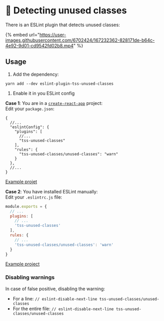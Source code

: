 # 🧹 Detecting unused classes

There is an ESLint plugin that detects unused classes:

{% embed url="https://user-images.githubusercontent.com/6702424/167232362-828171de-b64c-4e92-9d01-cd9542fd02b8.mp4" %}

## Usage

1. Add the dependency:

```
yarn add --dev eslint-plugin-tss-unused-classes
```

1. Enable it in you ESLint config

**Case 1**: You are in a [`create-react-app`](https://create-react-app.dev) project:\
Edit your `package.json`:

```
{
  //...
  "eslintConfig": {
    "plugins": [
      //...
      "tss-unused-classes"
    ],
    "rules": {
      "tss-unused-classes/unused-classes": "warn"
    }
  },
  //...
}
```

[Example projet](https://github.com/InseeFrLab/onyxia-web)

**Case 2**: You have installed ESLint manually:\
Edit your `.eslintrc.js` file:

```js
module.exports = {
  // ...
  plugins: [
    // ...
    'tss-unused-classes'
  ],
  rules: {
    // ...
    'tss-unused-classes/unused-classes': 'warn'
  }
}
```

[Example project](https://github.com/InseeFrLab/onyxia-ui)

### Disabling warnings

In case of false positive, disabling the warning:

* For a line: `// eslint-disable-next-line tss-unused-classes/unused-classes`
* For the entire file: `// eslint-disable-next-line tss-unused-classes/unused-classes`
